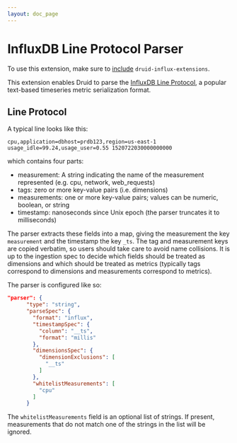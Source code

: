 ```yaml
---
layout: doc_page
---
```


<!--
  ~ Licensed to the Apache Software Foundation (ASF) under one
  ~ or more contributor license agreements.  See the NOTICE file
  ~ distributed with this work for additional information
  ~ regarding copyright ownership.  The ASF licenses this file
  ~ to you under the Apache License, Version 2.0 (the
  ~ "License"); you may not use this file except in compliance
  ~ with the License.  You may obtain a copy of the License at
  ~
  ~   http://www.apache.org/licenses/LICENSE-2.0
  ~
  ~ Unless required by applicable law or agreed to in writing,
  ~ software distributed under the License is distributed on an
  ~ "AS IS" BASIS, WITHOUT WARRANTIES OR CONDITIONS OF ANY
  ~ KIND, either express or implied.  See the License for the
  ~ specific language governing permissions and limitations
  ~ under the License.
  -->

# InfluxDB Line Protocol Parser

To use this extension, make sure to [include](../../operations/including-extensions.html) `druid-influx-extensions`.

This extension enables Druid to parse the [InfluxDB Line Protocol](https://docs.influxdata.com/influxdb/v1.5/write_protocols/line_protocol_tutorial/), a popular text-based timeseries metric serialization format. 

## Line Protocol

A typical line looks like this:

```cpu,application=dbhost=prdb123,region=us-east-1 usage_idle=99.24,usage_user=0.55 1520722030000000000```

which contains four parts:
  - measurement: A string indicating the name of the measurement represented (e.g. cpu, network, web_requests)
  - tags: zero or more key-value pairs (i.e. dimensions)
  - measurements: one or more key-value pairs; values can be numeric, boolean, or string
  - timestamp: nanoseconds since Unix epoch (the parser truncates it to milliseconds)

The parser extracts these fields into a map, giving the measurement the key `measurement` and the timestamp the key `_ts`. The tag and measurement keys are copied verbatim, so users should take care to avoid name collisions. It is up to the ingestion spec to decide which fields should be treated as dimensions and which should be treated as metrics (typically tags correspond to dimensions and measurements correspond to metrics).

The parser is configured like so:
```json
"parser": {
      "type": "string",
      "parseSpec": {
        "format": "influx",
        "timestampSpec": {
          "column": "__ts",
          "format": "millis"
        },
        "dimensionsSpec": {
          "dimensionExclusions": [
            "__ts"
          ]
        },
        "whitelistMeasurements": [
          "cpu"
        ]
      }
```

The `whitelistMeasurements` field is an optional list of strings. If present, measurements that do not match one of the strings in the list will be ignored.
